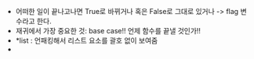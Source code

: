 - 어떠한 일이 끝나고나면 True로 바뀌거나 혹은 False로 그대로 있거나 -> flag 변수라고 한다. 
- 재귀에서 가장 중요한 것: base case!! 언제 함수를 끝낼 것인가!! 
- *list : 언패킹해서 리스트 요소를 괄호 없이 보여줌
- 